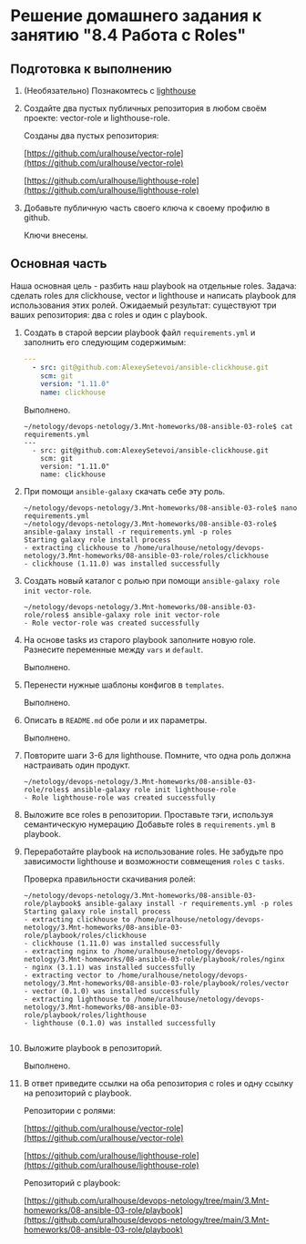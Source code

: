 # Решение домашнего задания к занятию "8.4 Работа с Roles"

## Подготовка к выполнению
1. (Необязательно) Познакомтесь с [lighthouse](https://youtu.be/ymlrNlaHzIY?t=929)

2. Создайте два пустых публичных репозитория в любом своём проекте: vector-role и lighthouse-role.

   Созданы два пустых репозитория:

   [https://github.com/uralhouse/vector-role](https://github.com/uralhouse/vector-role)

   [https://github.com/uralhouse/lighthouse-role](https://github.com/uralhouse/lighthouse-role)

3. Добавьте публичную часть своего ключа к своему профилю в github.

   Ключи внесены.

## Основная часть

Наша основная цель - разбить наш playbook на отдельные roles. Задача: сделать roles для clickhouse, vector и lighthouse и написать playbook для использования этих ролей. Ожидаемый результат: существуют три ваших репозитория: два с roles и один с playbook.

1. Создать в старой версии playbook файл `requirements.yml` и заполнить его следующим содержимым:

   ```yaml
   ---
     - src: git@github.com:AlexeySetevoi/ansible-clickhouse.git
       scm: git
       version: "1.11.0"
       name: clickhouse 
   ```

   Выполнено. 

   ```
   ~/netology/devops-netology/3.Mnt-homeworks/08-ansible-03-role$ cat requirements.yml
   ---
     - src: git@github.com:AlexeySetevoi/ansible-clickhouse.git
       scm: git
       version: "1.11.0"
       name: clickhouse

2. При помощи `ansible-galaxy` скачать себе эту роль.

   ```
   ~/netology/devops-netology/3.Mnt-homeworks/08-ansible-03-role$ nano requirements.yml
   ~/netology/devops-netology/3.Mnt-homeworks/08-ansible-03-role$ ansible-galaxy install -r requirements.yml -p roles
   Starting galaxy role install process
   - extracting clickhouse to /home/uralhouse/netology/devops-netology/3.Mnt-homeworks/08-ansible-03-role/roles/clickhouse
   - clickhouse (1.11.0) was installed successfully

3. Создать новый каталог с ролью при помощи `ansible-galaxy role init vector-role`.

   ```
   ~/netology/devops-netology/3.Mnt-homeworks/08-ansible-03-role/roles$ ansible-galaxy role init vector-role
   - Role vector-role was created successfully

4. На основе tasks из старого playbook заполните новую role. Разнесите переменные между `vars` и `default`. 

   Выполнено.

5. Перенести нужные шаблоны конфигов в `templates`.

   Выполнено.

6. Описать в `README.md` обе роли и их параметры.

   Выполнено.

7. Повторите шаги 3-6 для lighthouse. Помните, что одна роль должна настраивать один продукт.

   ```
   ~/netology/devops-netology/3.Mnt-homeworks/08-ansible-03-role/roles$ ansible-galaxy role init lighthouse-role
   - Role lighthouse-role was created successfully

8. Выложите все roles в репозитории. Проставьте тэги, используя семантическую нумерацию Добавьте roles в `requirements.yml` в playbook.

9. Переработайте playbook на использование roles. Не забудьте про зависимости lighthouse и возможности совмещения `roles` с `tasks`.

   Проверка правильности скачивания ролей:

   ```
   ~/netology/devops-netology/3.Mnt-homeworks/08-ansible-03-role/playbook$ ansible-galaxy install -r requirements.yml -p roles
   Starting galaxy role install process
   - extracting clickhouse to /home/uralhouse/netology/devops-netology/3.Mnt-homeworks/08-ansible-03-role/playbook/roles/clickhouse
   - clickhouse (1.11.0) was installed successfully
   - extracting nginx to /home/uralhouse/netology/devops-netology/3.Mnt-homeworks/08-ansible-03-role/playbook/roles/nginx
   - nginx (3.1.1) was installed successfully
   - extracting vector to /home/uralhouse/netology/devops-netology/3.Mnt-homeworks/08-ansible-03-role/playbook/roles/vector
   - vector (0.1.0) was installed successfully
   - extracting lighthouse to /home/uralhouse/netology/devops-netology/3.Mnt-homeworks/08-ansible-03-role/playbook/roles/lighthouse
   - lighthouse (0.1.0) was installed successfully
   

10. Выложите playbook в репозиторий.

    Выполнено.

11. В ответ приведите ссылки на оба репозитория с roles и одну ссылку на репозиторий с playbook.

    Репозитории с ролями:

    [https://github.com/uralhouse/vector-role](https://github.com/uralhouse/vector-role)

    [https://github.com/uralhouse/lighthouse-role](https://github.com/uralhouse/lighthouse-role)

    Репозиторий с playbook:

    [https://github.com/uralhouse/devops-netology/tree/main/3.Mnt-homeworks/08-ansible-03-role/playbook](https://github.com/uralhouse/devops-netology/tree/main/3.Mnt-homeworks/08-ansible-03-role/playbook)

